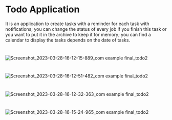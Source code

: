 # Todo Application

It is an application to create tasks with a reminder for each task with notifications; you can change the status of every job if you finish this task or you want to put it in the archive to keep it for memory; you can find a calendar to display the tasks depends on the date of tasks.

#

![Screenshot_2023-03-28-16-12-15-889_com example final_todo2](https://user-images.githubusercontent.com/52718382/228266726-1cd14489-9b6c-48fd-a633-5c78fe75adbf.jpg)

#

![Screenshot_2023-03-28-16-12-51-482_com example final_todo2](https://user-images.githubusercontent.com/52718382/228266845-97082384-dfc7-4408-82db-ac2773fcef26.jpg)

#

![Screenshot_2023-03-28-16-12-32-363_com example final_todo2](https://user-images.githubusercontent.com/52718382/228267315-89bfa1c4-e9aa-42ef-a510-f2aae9c928d8.jpg)

#

![Screenshot_2023-03-28-16-15-24-965_com example final_todo2](https://user-images.githubusercontent.com/52718382/228267354-42061122-ae48-49c5-921b-aa89cfbae3c0.jpg)

#

